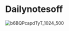 # Dailynotesoff
![b6BQPcapdTyT_1024_500](https://github.com/ChiccOussama/Dailynotesoff/assets/36731728/a3f8c46f-afe5-4bc6-b267-468f5917a421)
